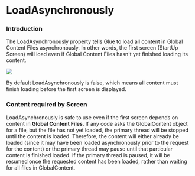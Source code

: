 # LoadAsynchronously

### Introduction

The LoadAsynchronously property tells Glue to load all content in Global Content Files asynchronously. In other words, the first screen (StartUp Screen) will load even if Global Content Files hasn't yet finished loading its content.

![](../../.gitbook/assets/2017-06-img\_593ad221664fe.png)

By default LoadAsynchronously is false, which means all content must finish loading before the first screen is displayed.

### Content required by Screen

LoadAsynchronously is safe to use even if the first screen depends on content in **Global Content Files**. If any code asks the GlobalContent object for a file, but the file has not yet loaded, the primary thread will be stopped until the content is loaded. Therefore, the content will either already be loaded (since it may have been loaded asynchronously prior to the request for the content) or the primary thread may pause until that particular content is finished loaded. If the primary thread is paused, it will be resumed once the requested content has been loaded, rather than waiting for all files in GlobalContent.
